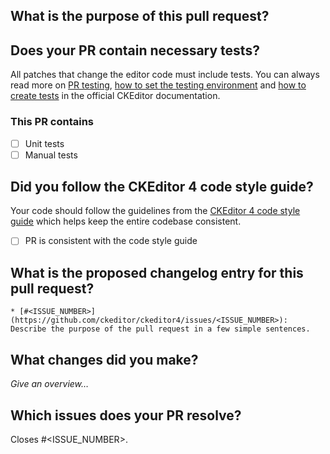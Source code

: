 ## What is the purpose of this pull request?

<!-- Bug fix / New feature / Typo fix / Other, please explain  -->

## Does your PR contain necessary tests?

All patches that change the editor code must include tests. You can always read more
on [PR testing](https://ckeditor.com/docs/ckeditor4/latest/guide/dev_contributing_code.html#tests),
[how to set the testing environment](https://ckeditor.com/docs/ckeditor4/latest/guide/dev_tests.html) and
[how to create tests](https://ckeditor.com/docs/ckeditor4/latest/guide/dev_tests.html#creating-your-own-test)
in the official CKEditor documentation.

### This PR contains

- [ ] Unit tests
- [ ] Manual tests

## Did you follow the CKEditor 4 code style guide?

Your code should follow the guidelines from the [CKEditor 4 code style guide](https://github.com/ckeditor/ckeditor4/blob/major/dev/docs/codestyle.md) which helps keep the entire codebase consistent.

- [ ] PR is consistent with the code style guide

## What is the proposed changelog entry for this pull request?

```
* [#<ISSUE_NUMBER>](https://github.com/ckeditor/ckeditor4/issues/<ISSUE_NUMBER>): Describe the purpose of the pull request in a few simple sentences.
```

## What changes did you make?

*Give an overview…*

## Which issues does your PR resolve?

Closes #<ISSUE_NUMBER>.
<!-- Closes #<ANOTHER_ISSUE_NUMBER>. -->
